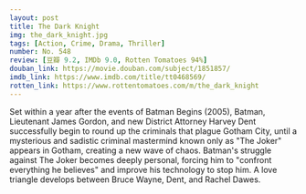 ```yaml
---
layout: post 
title: The Dark Knight
img: the_dark_knight.jpg
tags: [Action, Crime, Drama, Thriller]
number: No. 548
review: [豆瓣 9.2, IMDb 9.0, Rotten Tomatoes 94%]
douban_link: https://movie.douban.com/subject/1851857/
imdb_link: https://www.imdb.com/title/tt0468569/
rotten_link: https://www.rottentomatoes.com/m/the_dark_knight
---
```


Set within a year after the events of Batman Begins (2005), Batman, Lieutenant James Gordon, and new District Attorney Harvey Dent successfully begin to round up the criminals that plague Gotham City, until a mysterious and sadistic criminal mastermind known only as "The Joker" appears in Gotham, creating a new wave of chaos. Batman's struggle against The Joker becomes deeply personal, forcing him to "confront everything he believes" and improve his technology to stop him. A love triangle develops between Bruce Wayne, Dent, and Rachel Dawes.